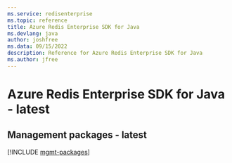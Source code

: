 ```yaml
---
ms.service: redisenterprise
ms.topic: reference
title: Azure Redis Enterprise SDK for Java
ms.devlang: java
author: joshfree
ms.data: 09/15/2022
description: Reference for Azure Redis Enterprise SDK for Java
ms.author: jfree
---
```

# Azure Redis Enterprise SDK for Java - latest

## Management packages - latest
[!INCLUDE [mgmt-packages](redis-enterprise-mgmt-index.md)]